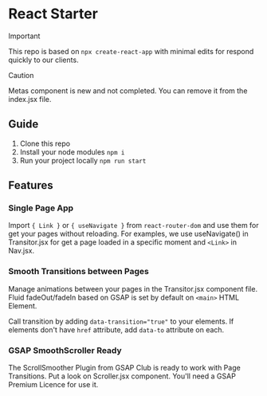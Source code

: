 # React Starter
> [!IMPORTANT]  
> This repo is based on `npx create-react-app` with minimal edits for respond quickly to our clients.

> [!CAUTION]  
> Metas component is new and not completed. You can remove it from the index.jsx file.


## Guide
1. Clone this repo
1. Install your node modules `npm i`
2. Run your project locally `npm run start`




## Features

### Single Page App
Import `{ Link }` or `{ useNavigate }` from `react-router-dom` and use them for get your pages without reloading. For examples, we use useNavigate() in Transitor.jsx for get a page loaded in a specific moment and `<Link>` in Nav.jsx.

### Smooth Transitions between Pages
Manage animations between your pages in the Transitor.jsx component file. Fluid fadeOut/fadeIn based on GSAP is set by default on `<main>` HTML Element.

Call transition by adding `data-transition="true"` to your elements. If elements don't have `href` attribute, add `data-to` attribute on each.


### GSAP SmoothScroller Ready
The ScrollSmoother Plugin from GSAP Club is ready to work with Page Transitions. Put a look on Scroller.jsx component. You'll need a GSAP Premium Licence for use it.